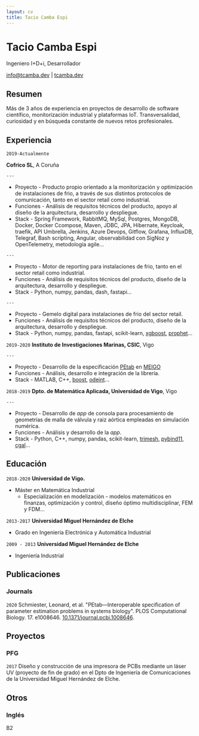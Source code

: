 ```yaml
---
layout: cv
title: Tacio Camba Espi
---
```

# Tacio Camba Espi
Ingeniero I+D+i, Desarrollador

<div id="webaddress">
  <a href="mailto:info@tcamba.dev">info@tcamba.dev</a>
| <a href="https://tcamba.dev">tcamba.dev</a>
  <a href="#" onclick="window.print()">
     <i class="fas fa-print"></i>
  </a>
</div>

## Resumen

Más de 3 años de experiencia en proyectos de desarrollo de software científico, monitorización industrial y plataformas IoT. Transversalidad, curiosidad y en búsqueda constante de nuevos retos profesionales.


## Experiencia

`2019-Actualmente`

__Cofrico SL__, A Coruña

`---`
      
- <span class="list-header">Proyecto</span> - Producto propio orientado a la monitorización y optimización de instalaciones de frio, a través de sus distintos protocolos de comunicación, tanto en el sector retail como industrial.
- <span class="list-header">Funciones</span> - Análisis de requisitos técnicos del producto, apoyo al diseño de la arquitectura, desarrollo y despliegue.
- <span class="list-header">Stack</span> - Spring Framework, RabbitMQ, MySql, Postgres, MongoDB, Docker, Docker Ccompose, Maven, JDBC, JPA, Hibernate, Keycloak, traefik, API Umbrella, Jenkins, Azure Devops, Gitflow, Grafana, InfluxDB, Telegraf, Bash scripting, Angular, observabilidad con SigNoz y OpenTelemetry, metodología agile...

`---`
- <span class="list-header">Proyecto</span> - Motor de reporting para instalaciones de frio, tanto en el sector retail como industrial. 
- <span class="list-header">Funciones</span> - Análisis de requisitos técnicos del producto, diseño de la arquitectura, desarrollo y despliegue.
- <span class="list-header">Stack</span> - Python, numpy, pandas, dash, fastapi...  

`---`
- <span class="list-header">Proyecto</span> - Gemelo digital para instalaciones de frio del sector retail.
- <span class="list-header">Funciones</span> - Análisis de requisitos técnicos del producto, diseño de la arquitectura, desarrollo y despliegue. 
- <span class="list-header">Stack</span> - Python, numpy, pandas, fastapi, scikit-learn, [xgboost](https://xgboost.readthedocs.io/en/stable/python/index.html), [prophet](https://facebook.github.io/prophet/)...

`2019-2020`
__Instituto de Investigaciones Marinas, CSIC__, Vigo

`---`

- <span class="list-header">Proyecto</span> - Desarrollo de la especificación [PEtab](https://petab.readthedocs.io/en/stable/) en [MEIGO](http://gingproc.iim.csic.es/meigo.html)
- <span class="list-header">Funciones</span> - Análisis, desarrollo e integración de la librería.
- <span class="list-header">Stack</span> - MATLAB, C++, [boost](https://www.boost.org/), [odeint](https://headmyshoulder.github.io/odeint-v2/)...

`2018-2019`
__Dpto. de Matemática Aplicada, Universidad de Vigo__, Vigo

`---`

- <span class="list-header">Proyecto</span> - Desarrollo de _app_ de consola para procesamiento de geometrías de malla de válvula y raiz aórtica empleadas en simulación numérica.
- <span class="list-header">Funciones</span> - Análisis y desarrollo de la _app_.
- <span class="list-header">Stack</span> - Python, C++, numpy, pandas, scikit-learn, [trimesh](https://github.com/mikedh/trimesh),  [pybind11](https://github.com/pybind/pybind11), [cgal](https://www.cgal.org/)...

## Educación

`2018-2020`
__Universidad de Vigo.__

- Máster en Matemática Industrial
  - Especialización en modelización - modelos matemáticos en finanzas, optimización y control, diseño óptimo multidisciplinar, FEM y FDM...

`2013-2017`
__Universidad Miguel Hernández de Elche__

- Grado en Ingeniería Electrónica y Automática Industrial

`2009 - 2013`
__Universidad Miguel Hernández de Elche__

- Ingeniería Industrial


## Publicaciones

### Journals

`2020`
Schmiester, Leonard, et al. "PEtab—Interoperable specification of parameter estimation problems in systems biology". PLOS Computational Biology. 17. e1008646. [10.1371/journal.pcbi.1008646](https://journals.plos.org/ploscompbiol/article?id=10.1371/journal.pcbi.1008646).


## Proyectos

### PFG

`2017` Diseño y construcción de una impresora de PCBs mediante un láser UV (proyecto de fin de grado) en el Dpto de Ingeniería de Comunicaciones de la Universidad Miguel Hernández de Elche.

## Otros

### Inglés

B2